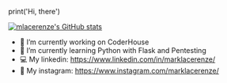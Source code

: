 print('Hi, there')

[![mlacerenze's GitHub stats](https://github-readme-stats.vercel.app/api?username=mlacerenze)](https://github.com/mlacerenze/github-readme-stats)


- 💼 I’m currently working on CoderHouse
- 🐍 I’m currently learning Python with Flask and Pentesting
- 💻 My linkedin: https://www.linkedin.com/in/marklacerenze/
- 🔷 My instagram: https://www.instagram.com/marklacerenze/
